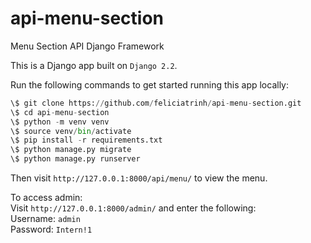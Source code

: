 # api-menu-section
Menu Section API Django Framework

This is a Django app built on `Django 2.2`. 

Run the following commands to get started running this app locally: 
```python
\$ git clone https://github.com/feliciatrinh/api-menu-section.git  
\$ cd api-menu-section  
\$ python -m venv venv  
\$ source venv/bin/activate  
\$ pip install -r requirements.txt  
\$ python manage.py migrate  
\$ python manage.py runserver
```

Then visit `http://127.0.0.1:8000/api/menu/` to view the menu.   

To access admin:  
Visit `http://127.0.0.1:8000/admin/` and enter the following:  
Username: `admin`  
Password: `Intern!1`  
